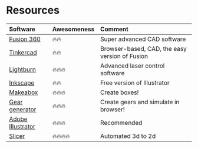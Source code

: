 # Resources

| Software | Awesomeness | Comment |
| :--- | :--- | :--- |
| [Fusion 360](https://www.autodesk.com/products/fusion-360/overview) | 🔥🔥 | Super advanced CAD software |
| [Tinkercad](https://www.tinkercad.com/) | 🔥🔥 | Browser-based, CAD, the easy version of Fusion |
| [Lightburn](https://lightburnsoftware.com/) | 🔥🔥🔥 | Advanced laser control software |
| [Inkscape](https://inkscape.org/) | 🔥🔥 | Free version of Illustrator |
| [Makeabox](https://makeabox.io/) | 🔥🔥🔥 | Create boxes! |
| [Gear generator](https://geargenerator.com) | 🔥🔥🔥 | Create gears and simulate in browser! |
| [Adobe Illustrator](https://www.adobe.com/nl/products/illustrator.html?gclid=Cj0KCQiAn8nuBRCzARIsAJcdIfODb2JfnUqqEDOF7bADEYNqHtjpwEQQsXqgfhPs-gK9UBabbaRWSM8aAkhCEALw_wcB&sdid=88X75SL2&mv=search&ef_id=Cj0KCQiAn8nuBRCzARIsAJcdIfODb2JfnUqqEDOF7bADEYNqHtjpwEQQsXqgfhPs-gK9UBabbaRWSM8aAkhCEALw_wcB:G:s&s_kwcid=AL!3085!3!341215210720!e!!g!!illustrator%20adobe) | 🔥🔥🔥 | Recommended |
| [Slicer](https://apps.autodesk.com/FUSION/en/Detail/Index?id=8699194120463301363&os=Win64&appLang=en) | 🔥🔥🔥🔥 | Automated 3d to 2d |

